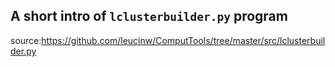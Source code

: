 ## A short intro of `lclusterbuilder.py` program
source:https://github.com/leucinw/ComputTools/tree/master/src/lclusterbuilder.py
